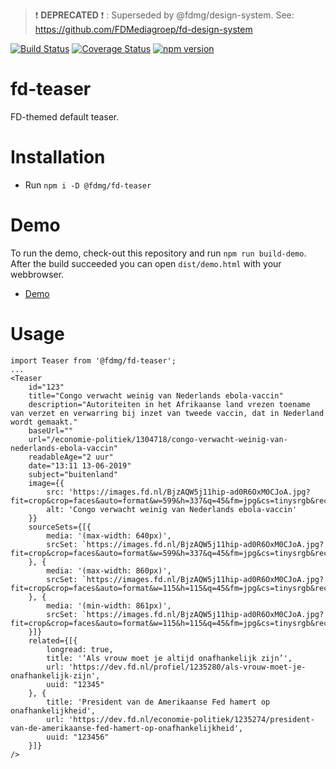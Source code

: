 > :exclamation: **DEPRECATED** :exclamation: : Superseded by @fdmg/design-system. See: https://github.com/FDMediagroep/fd-design-system

[![Build Status](https://travis-ci.org/FDMediagroep/fd-ts-react-teaser.svg?branch=master)](https://travis-ci.org/FDMediagroep/fd-ts-react-teaser)
[![Coverage Status](https://coveralls.io/repos/github/FDMediagroep/fd-ts-react-teaser/badge.svg?branch=master)](https://coveralls.io/github/FDMediagroep/fd-ts-react-teaser?branch=master)
[![npm version](https://badge.fury.io/js/%40fdmg%2Ffd-teaser.svg)](https://badge.fury.io/js/%40fdmg%2Ffd-teaser)

# fd-teaser

FD-themed default teaser.

# Installation

-   Run `npm i -D @fdmg/fd-teaser`

# Demo

To run the demo, check-out this repository and run `npm run build-demo`.
After the build succeeded you can open `dist/demo.html` with your webbrowser.

-   [Demo](http://static.fd.nl/react/teaser/demo.html)

# Usage

```
import Teaser from '@fdmg/fd-teaser';
...
<Teaser
    id="123"
    title="Congo verwacht weinig van Nederlands ebola-vaccin"
    description="Autoriteiten in het Afrikaanse land vrezen toename van verzet en verwarring bij inzet van tweede vaccin, dat in Nederland wordt gemaakt."
    baseUrl=""
    url="/economie-politiek/1304718/congo-verwacht-weinig-van-nederlands-ebola-vaccin"
    readableAge="2 uur"
    date="13:11 13-06-2019"
    subject="buitenland"
    image={{
        src: 'https://images.fd.nl/BjzAQW5j11hip-ad0R6OxM0CJoA.jpg?fit=crop&crop=faces&auto=format&w=599&h=337&q=45&fm=jpg&cs=tinysrgb&rect=.0%2C.0787992495309568%2C.9999999999999999%2C.8442776735459663',
        alt: 'Congo verwacht weinig van Nederlands ebola-vaccin'
    }}
    sourceSets={[{
        media: '(max-width: 640px)',
        srcSet: `https://images.fd.nl/BjzAQW5j11hip-ad0R6OxM0CJoA.jpg?fit=crop&crop=faces&auto=format&w=599&h=337&q=45&fm=jpg&cs=tinysrgb&rect=.0%2C.0787992495309568%2C.9999999999999999%2C.8442776735459663`
    }, {
        media: '(max-width: 860px)',
        srcSet: `https://images.fd.nl/BjzAQW5j11hip-ad0R6OxM0CJoA.jpg?fit=crop&crop=faces&auto=format&w=115&h=115&q=45&fm=jpg&cs=tinysrgb&rect=.16125%2C.0%2C.66625%2C.9999999999999999`
    }, {
        media: '(min-width: 861px)',
        srcSet: `https://images.fd.nl/BjzAQW5j11hip-ad0R6OxM0CJoA.jpg?fit=crop&crop=faces&auto=format&w=115&h=115&q=45&fm=jpg&cs=tinysrgb&rect=.16125%2C.0%2C.66625%2C.9999999999999999`
    }]}
    related={[{
        longread: true,
        title: '‘Als vrouw moet je altijd onafhankelijk zijn’',
        url: 'https://dev.fd.nl/profiel/1235280/als-vrouw-moet-je-onafhankelijk-zijn',
        uuid: "12345"
    }, {
        title: 'President van de Amerikaanse Fed hamert op onafhankelijkheid',
        url: 'https://dev.fd.nl/economie-politiek/1235274/president-van-de-amerikaanse-fed-hamert-op-onafhankelijkheid',
        uuid: "123456"
    }]}
/>
```
